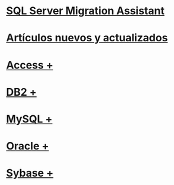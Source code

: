 # [SQL Server Migration Assistant](sql-server-migration-assistant.md)
# [Artículos nuevos y actualizados](new-updated-ssma.md)

# [Access +](../ssma/access/installing-sql-server-migration-assistant-for-access-accesstosql.md)
# [DB2 +](../ssma/db2/installing-ssma-for-db2-db2tosql.md)
# [MySQL +](../ssma/mysql/installing-ssma-for-mysql-mysqltosql.md)
# [Oracle +](../ssma/oracle/installing-ssma-for-oracle-oracletosql.md)
# [Sybase +](../ssma/sybase/installing-ssma-for-sybase-sybasetosql.md)
